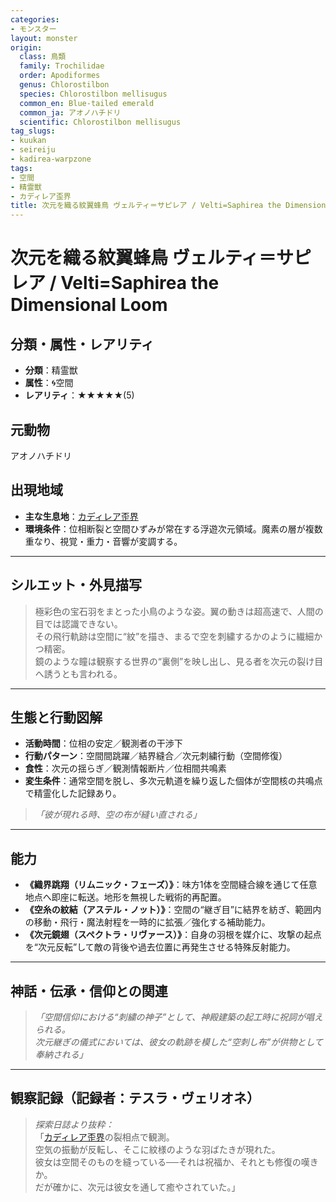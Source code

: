 ```yaml
---
categories:
- モンスター
layout: monster
origin:
  class: 鳥類
  family: Trochilidae
  order: Apodiformes
  genus: Chlorostilbon
  species: Chlorostilbon mellisugus
  common_en: Blue-tailed emerald
  common_ja: アオノハチドリ
  scientific: Chlorostilbon mellisugus
tag_slugs:
- kuukan
- seireiju
- kadirea-warpzone
tags:
- 空間
- 精霊獣
- カディレア歪界
title: 次元を織る紋翼蜂鳥 ヴェルティ＝サピレア / Velti=Saphirea the Dimensional Loom
---
```


# 次元を織る紋翼蜂鳥 ヴェルティ＝サピレア / Velti=Saphirea the Dimensional Loom

## 分類・属性・レアリティ
* **分類**：精霊獣  
* **属性**：🌀空間  
* **レアリティ**：★★★★★(5)

## 元動物
アオノハチドリ

## 出現地域
* **主な生息地**：[カディレア歪界](../place/kadirea_warpzone.md)  
* **環境条件**：位相断裂と空間ひずみが常在する浮遊次元領域。魔素の層が複数重なり、視覚・重力・音響が変調する。

---

## シルエット・外見描写
> 極彩色の宝石羽をまとった小鳥のような姿。翼の動きは超高速で、人間の目では認識できない。  
> その飛行軌跡は空間に“紋”を描き、まるで空を刺繍するかのように繊細かつ精密。  
> 鏡のような瞳は観察する世界の“裏側”を映し出し、見る者を次元の裂け目へ誘うとも言われる。

---

## 生態と行動図解
* **活動時間**：位相の安定／観測者の干渉下  
* **行動パターン**：空間間跳躍／結界縫合／次元刺繍行動（空間修復）  
* **食性**：次元の揺らぎ／観測情報断片／位相間共鳴素  
* **変生条件**：通常空間を脱し、多次元軌道を繰り返した個体が空間核の共鳴点で精霊化した記録あり。

> *「彼が現れる時、空の布が縫い直される」*

---

## 能力
* **《織界跳翔（リムニック・フェーズ）》**：味方1体を空間縫合線を通じて任意地点へ即座に転送。地形を無視した戦術的再配置。  
* **《空糸の紋結（アステル・ノット）》**：空間の“継ぎ目”に結界を紡ぎ、範囲内の移動・飛行・魔法射程を一時的に拡張／強化する補助能力。  
* **《次元鏡翅（スペクトラ・リヴァース）》**：自身の羽根を媒介に、攻撃の起点を“次元反転”して敵の背後や過去位置に再発生させる特殊反射能力。

---

## 神話・伝承・信仰との関連
> *「空間信仰における“刺繍の神子”として、神殿建築の起工時に祝詞が唱えられる。  
次元継ぎの儀式においては、彼女の軌跡を模した“空刺し布”が供物として奉納される」*

---

## 観察記録（記録者：テスラ・ヴェリオネ）

> *探索日誌より抜粋：*  
> 「[カディレア歪界](../place/kadirea_warpzone.md)の裂相点で観測。  
> 空気の振動が反転し、そこに紋様のような羽ばたきが現れた。  
> 彼女は空間そのものを縫っている──それは祝福か、それとも修復の嘆きか。  
> だが確かに、次元は彼女を通して癒やされていた。」